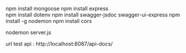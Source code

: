 npm install mongoose
npm install express    
npm install dotenv
npm install swagger-jsdoc swagger-ui-express
npm install -g nodemon
npm install cors

nodemon server.js

url test api : http://localhost:8087/api-docs/
 
